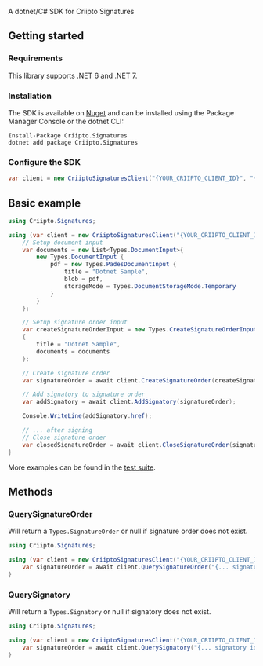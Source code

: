 A dotnet/C# SDK for Criipto Signatures

## Getting started

### Requirements

This library supports .NET 6 and .NET 7.

### Installation

The SDK is available on [Nuget](https://www.nuget.org/packages/Criipto.Signatures) and can be installed using the Package Manager Console or the dotnet CLI:

```
Install-Package Criipto.Signatures
dotnet add package Criipto.Signatures
```

### Configure the SDK

```csharp
var client = new CriiptoSignaturesClient("{YOUR_CRIIPTO_CLIENT_ID}", "{YOUR_CRIIPTO_CLIENT_SECRET}");
```

## Basic example

```csharp
using Criipto.Signatures;

using (var client = new CriiptoSignaturesClient("{YOUR_CRIIPTO_CLIENT_ID}", "{YOUR_CRIIPTO_CLIENT_SECRET}")) {
    // Setup document input
    var documents = new List<Types.DocumentInput>{
        new Types.DocumentInput {
            pdf = new Types.PadesDocumentInput {
                title = "Dotnet Sample",
                blob = pdf,
                storageMode = Types.DocumentStorageMode.Temporary
            }
        }
    };

    // Setup signature order input
    var createSignatureOrderInput = new Types.CreateSignatureOrderInput
    {
        title = "Dotnet Sample",
        documents = documents
    };

    // Create signature order
    var signatureOrder = await client.CreateSignatureOrder(createSignatureOrderInput);

    // Add signatory to signature order
    var addSignatory = await client.AddSignatory(signatureOrder);

    Console.WriteLine(addSignatory.href);

    // ... after signing
    // Close signature order
    var closedSignatureOrder = await client.CloseSignatureOrder(signatureOrder);
}
```

More examples can be found in the [test suite](https://github.com/criipto/criipto-signatures-dotnet/tree/master/Criipto.Signatures.IntegrationTests).

## Methods

### QuerySignatureOrder

Will return a `Types.SignatureOrder` or null if signature order does not exist.

```csharp
using Criipto.Signatures;

using (var client = new CriiptoSignaturesClient("{YOUR_CRIIPTO_CLIENT_ID}", "{YOUR_CRIIPTO_CLIENT_SECRET}")) {
    var signatureOrder = await client.QuerySignatureOrder("{... signatureOrder id ..."});
}
```

### QuerySignatory

Will return a `Types.Signatory` or null if signatory does not exist.

```csharp
using Criipto.Signatures;

using (var client = new CriiptoSignaturesClient("{YOUR_CRIIPTO_CLIENT_ID}", "{YOUR_CRIIPTO_CLIENT_SECRET}")) {
    var signatureOrder = await client.QuerySignatory("{... signatory id ..."});
}
```